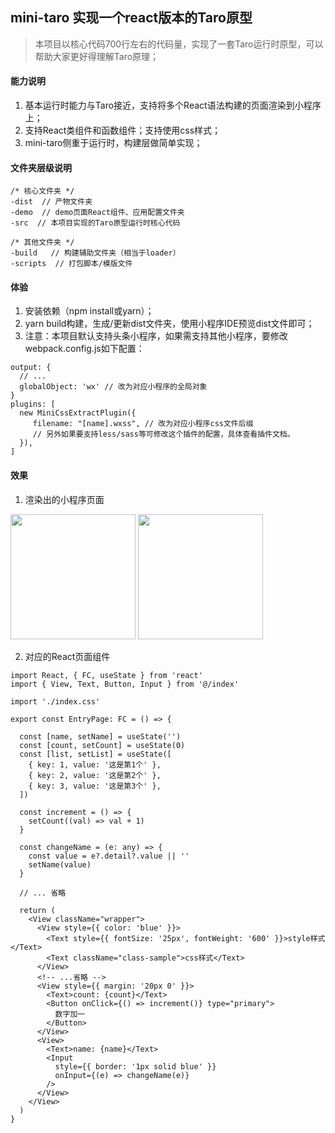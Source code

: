 ## mini-taro 实现一个react版本的Taro原型
> 本项目以核心代码700行左右的代码量，实现了一套Taro运行时原型，可以帮助大家更好得理解Taro原理；

#### 能力说明

1. 基本运行时能力与Taro接近，支持将多个React语法构建的页面渲染到小程序上；
2. 支持React类组件和函数组件；支持使用css样式；
3. mini-taro侧重于运行时，构建层做简单实现；

#### 文件夹层级说明
```
/* 核心文件夹 */
-dist  // 产物文件夹
-demo  // demo页面React组件、应用配置文件夹
-src  // 本项目实现的Taro原型运行时核心代码

/* 其他文件夹 */
-build   // 构建辅助文件夹（相当于loader）
-scripts  // 打包脚本/模版文件

```
#### 体验

1. 安装依赖（npm install或yarn）；
2. yarn build构建，生成/更新dist文件夹，使用小程序IDE预览dist文件即可；
3. 注意：本项目默认支持头条小程序，如果需支持其他小程序，要修改webpack.config.js如下配置：
```
output: {
  // ...
  globalObject: 'wx' // 改为对应小程序的全局对象
}
plugins: [
  new MiniCssExtractPlugin({
     filename: "[name].wxss", // 改为对应小程序css文件后缀
     // 另外如果要支持less/sass等可修改这个插件的配置，具体查看插件文档。
  }),
]

```

#### 效果

1. 渲染出的小程序页面

<img src="https://user-images.githubusercontent.com/17704150/149286811-945474f4-3dec-425e-8652-b492fe0765c6.png" width="200" />

<img src="https://user-images.githubusercontent.com/17704150/150515009-57a11144-bd1f-4357-b40f-da5a2f1bc1b1.gif" width="200" />

2. 对应的React页面组件

```
import React, { FC, useState } from 'react'
import { View, Text, Button, Input } from '@/index'

import './index.css'

export const EntryPage: FC = () => {

  const [name, setName] = useState('')
  const [count, setCount] = useState(0)
  const [list, setList] = useState([
    { key: 1, value: '这是第1个' },
    { key: 2, value: '这是第2个' },
    { key: 3, value: '这是第3个' },
  ])

  const increment = () => {
    setCount((val) => val + 1)
  }

  const changeName = (e: any) => {
    const value = e?.detail?.value || ''
    setName(value)
  }
  
  // ... 省略

  return (
    <View className="wrapper">
      <View style={{ color: 'blue' }}>
        <Text style={{ fontSize: '25px', fontWeight: '600' }}>style样式</Text>
        <Text className="class-sample">css样式</Text>
      </View>
      <!-- ...省略 -->
      <View style={{ margin: '20px 0' }}>
        <Text>count: {count}</Text>
        <Button onClick={() => increment()} type="primary">
          数字加一
        </Button>
      </View>
      <View>
        <Text>name: {name}</Text>
        <Input
          style={{ border: '1px solid blue' }}
          onInput={(e) => changeName(e)}
        />
      </View>
    </View>
  )
}

```

